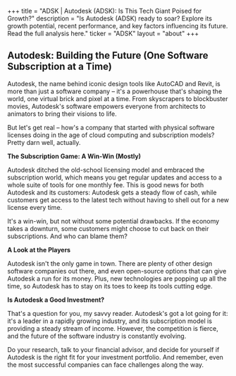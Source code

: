+++
title = "ADSK |  Autodesk (ADSK): Is This Tech Giant Poised for Growth?"
description = "Is Autodesk (ADSK) ready to soar? Explore its growth potential, recent performance, and key factors influencing its future. Read the full analysis here."
ticker = "ADSK"
layout = "about"
+++

        


## Autodesk: Building the Future (One Software Subscription at a Time)

Autodesk, the name behind iconic design tools like AutoCAD and Revit, is more than just a software company – it's a powerhouse that's shaping the world, one virtual brick and pixel at a time. From skyscrapers to blockbuster movies, Autodesk's software empowers everyone from architects to animators to bring their visions to life. 

But let's get real – how's a company that started with physical software licenses doing in the age of cloud computing and subscription models? Pretty darn well, actually.  

**The Subscription Game: A Win-Win (Mostly)**

Autodesk ditched the old-school licensing model and embraced the subscription world, which means you get regular updates and access to a whole suite of tools for one monthly fee. This is good news for both Autodesk and its customers: Autodesk gets a steady flow of cash, while customers get access to the latest tech without having to shell out for a new license every time.  

It's a win-win, but not without some potential drawbacks. If the economy takes a downturn, some customers might choose to cut back on their subscriptions. And who can blame them?  

**A Look at the Players**

Autodesk isn't the only game in town. There are plenty of other design software companies out there, and even open-source options that can give Autodesk a run for its money. Plus, new technologies are popping up all the time, so Autodesk has to stay on its toes to keep its tools cutting edge.  

**Is Autodesk a Good Investment?**

That's a question for you, my savvy reader. Autodesk's got a lot going for it: it's a leader in a rapidly growing industry, and its subscription model is providing a steady stream of income. However, the competition is fierce, and the future of the software industry is constantly evolving.  

Do your research, talk to your financial advisor, and decide for yourself if Autodesk is the right fit for your investment portfolio. And remember, even the most successful companies can face challenges along the way.  

        